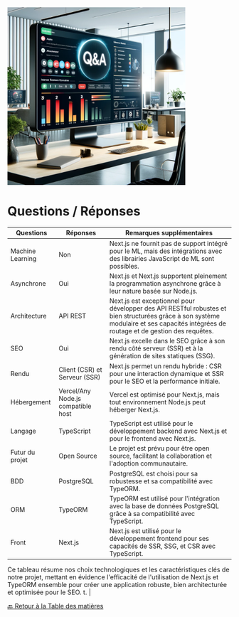 <img src="../Assets/Images/questions-answers.png" alt="Questions-Réponses" width="400">

# Questions / Réponses


| Questions        | Réponses                           | Remarques supplémentaires                                                                                                                                                             |
| ---------------- | ---------------------------------- | ------------------------------------------------------------------------------------------------------------------------------------------------------------------------------------- |
| Machine Learning | Non                                | Next.js ne fournit pas de support intégré pour le ML, mais des intégrations avec des librairies JavaScript de ML sont possibles.                                                      |
| Asynchrone       | Oui                                | Next.js et Next.js supportent pleinement la programmation asynchrone grâce à leur nature basée sur Node.js.                                                                           |
| Architecture     | API REST                           | Next.js est exceptionnel pour développer des API RESTful robustes et bien structurées grâce à son système modulaire et ses capacités intégrées de routage et de gestion des requêtes. |
| SEO              | Oui                                | Next.js excelle dans le SEO grâce à son rendu côté serveur (SSR) et à la génération de sites statiques (SSG).                                                                         |
| Rendu            | Client (CSR) et Serveur (SSR)      | Next.js permet un rendu hybride : CSR pour une interaction dynamique et SSR pour le SEO et la performance initiale.                                                                   |
| Hébergement      | Vercel/Any Node.js compatible host | Vercel est optimisé pour Next.js, mais tout environnement Node.js peut héberger Next.js.                                                                                   |
| Langage          | TypeScript                         | TypeScript est utilisé pour le développement backend avec Next.js et pour le frontend avec Next.js.                                                                                   |
| Futur du projet  | Open Source                        | Le projet est prévu pour être open source, facilitant la collaboration et l'adoption communautaire.                                                                                   |
| BDD              | PostgreSQL                         | PostgreSQL est choisi pour sa robustesse et sa compatibilité avec TypeORM.                                                                                                            |
| ORM              | TypeORM                            | TypeORM est utilisé pour l'intégration avec la base de données PostgreSQL grâce à sa compatibilité avec TypeScript.                                                                   |
| Front            | Next.js                            | Next.js est utilisé pour le développement frontend pour ses capacités de SSR, SSG, et CSR avec TypeScript.                                                                            |

Ce tableau résume nos choix technologiques et les caractéristiques clés de notre projet, mettant en évidence l'efficacité de l'utilisation de Next.js et TypeORM ensemble pour créer une application robuste, bien architecturée et optimisée pour le SEO.
t.                                                                         |

[🔙 Retour à la Table des matières](./README.md)
